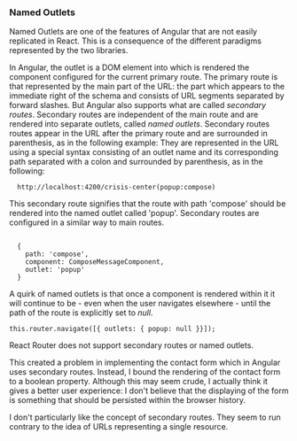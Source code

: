 ### Named Outlets
Named Outlets are one of the features of Angular that are not easily replicated in React. 
This is a consequence of the different paradigms represented by the two libraries.

In Angular, the outlet is a DOM element into which is rendered the component configured for the current primary route. 
The primary route is that represented by the main part of the URL: the part which appears to the immediate right of the schema and consists of URL segments separated by forward slashes.
But Angular also supports what are called *secondary routes*. 
Secondary routes are independent of the main route and are rendered into separate outlets, called *named outlets*.
Secondary routes routes appear in the URL after the primary route and are surrounded in parenthesis, as in the following example:
They are represented in the URL using a special syntax consisting of an outlet name and its corresponding path separated with a colon and surrounded by parenthesis, as in the following:

```
  http://localhost:4200/crisis-center(popup:compose)
```

This secondary route signifies that the route with path 'compose' should be rendered into the named outlet called 'popup'.
Secondary routes are configured in a similar way to main routes.

```

  {
    path: 'compose',
    component: ComposeMessageComponent,
    outlet: 'popup'
  }

```
A quirk of named outlets is that once a component is rendered within it it will continue to be - even when the user navigates elsewhere - until the path of the route is explicitly set to *null*. 

```
this.router.navigate([{ outlets: { popup: null }}]);

```
React Router does not support secondary routes or named outlets. 

This created a problem in implementing the contact form which in Angular uses secondary routes.
Instead, I bound the rendering of the contact form to a boolean property.
Although this may seem crude, I actually think it gives a better user experience: I don't believe that the displaying of the form is something that should be persisted within the browser history.

I don't particularly like the concept of secondary routes. They seem to run contrary to the idea of URLs representing a single resource.



